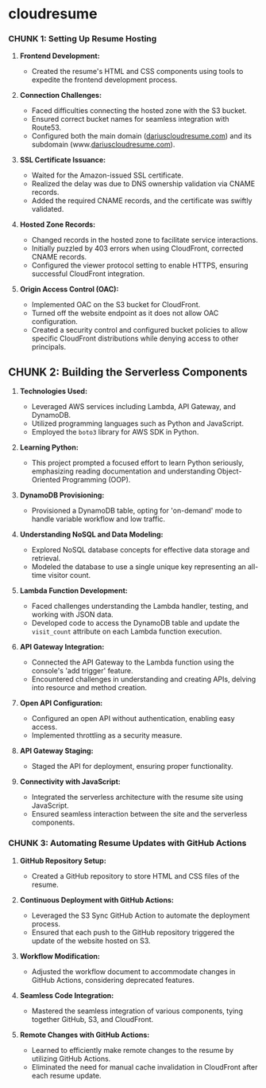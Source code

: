 # cloudresume

### CHUNK 1: Setting Up Resume Hosting

1. **Frontend Development:**
   - Created the resume's HTML and CSS components using tools to expedite the frontend development process.

2. **Connection Challenges:**
   - Faced difficulties connecting the hosted zone with the S3 bucket.
   - Ensured correct bucket names for seamless integration with Route53.
   - Configured both the main domain ([dariuscloudresume.com](http://dariuscloudresume.com)) and its subdomain (www.[dariuscloudresume.com](http://dariuscloudresume.com)).

3. **SSL Certificate Issuance:**
   - Waited for the Amazon-issued SSL certificate.
   - Realized the delay was due to DNS ownership validation via CNAME records.
   - Added the required CNAME records, and the certificate was swiftly validated.

4. **Hosted Zone Records:**
   - Changed records in the hosted zone to facilitate service interactions.
   - Initially puzzled by 403 errors when using CloudFront, corrected CNAME records.
   - Configured the viewer protocol setting to enable HTTPS, ensuring successful CloudFront integration.

5. **Origin Access Control (OAC):**
   - Implemented OAC on the S3 bucket for CloudFront.
   - Turned off the website endpoint as it does not allow OAC configuration.
   - Created a security control and configured bucket policies to allow specific CloudFront distributions while denying access to other principals.

## CHUNK 2: Building the Serverless Components

1. **Technologies Used:**
   - Leveraged AWS services including Lambda, API Gateway, and DynamoDB.
   - Utilized programming languages such as Python and JavaScript.
   - Employed the `boto3` library for AWS SDK in Python.

2. **Learning Python:**
   - This project prompted a focused effort to learn Python seriously, emphasizing reading documentation and understanding Object-Oriented Programming (OOP).

3. **DynamoDB Provisioning:**
   - Provisioned a DynamoDB table, opting for 'on-demand' mode to handle variable workflow and low traffic.

4. **Understanding NoSQL and Data Modeling:**
   - Explored NoSQL database concepts for effective data storage and retrieval.
   - Modeled the database to use a single unique key representing an all-time visitor count.

5. **Lambda Function Development:**
   - Faced challenges understanding the Lambda handler, testing, and working with JSON data.
   - Developed code to access the DynamoDB table and update the `visit_count` attribute on each Lambda function execution.

6. **API Gateway Integration:**
   - Connected the API Gateway to the Lambda function using the console's 'add trigger' feature.
   - Encountered challenges in understanding and creating APIs, delving into resource and method creation.

7. **Open API Configuration:**
   - Configured an open API without authentication, enabling easy access.
   - Implemented throttling as a security measure.

8. **API Gateway Staging:**
   - Staged the API for deployment, ensuring proper functionality.

9. **Connectivity with JavaScript:**
   - Integrated the serverless architecture with the resume site using JavaScript.
   - Ensured seamless interaction between the site and the serverless components.

### CHUNK 3: Automating Resume Updates with GitHub Actions

1. **GitHub Repository Setup:**
   - Created a GitHub repository to store HTML and CSS files of the resume.

2. **Continuous Deployment with GitHub Actions:**
   - Leveraged the S3 Sync GitHub Action to automate the deployment process.
   - Ensured that each push to the GitHub repository triggered the update of the website hosted on S3.

3. **Workflow Modification:**
   - Adjusted the workflow document to accommodate changes in GitHub Actions, considering deprecated features.

4. **Seamless Code Integration:**
   - Mastered the seamless integration of various components, tying together GitHub, S3, and CloudFront.

5. **Remote Changes with GitHub Actions:**
   - Learned to efficiently make remote changes to the resume by utilizing GitHub Actions.
   - Eliminated the need for manual cache invalidation in CloudFront after each resume update.
